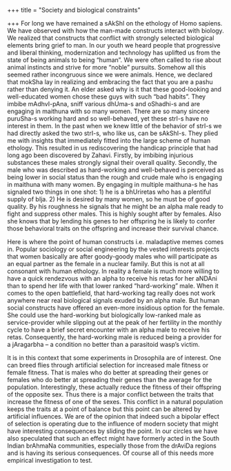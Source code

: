 +++
title = "Society and biological constraints"

+++
For long we have remained a sAkShI on the ethology of Homo sapiens. We
have observed with how the man-made constructs interact with biology. We
realized that constructs that conflict with strongly selected biological
elements bring grief to man. In our youth we heard people that
progressive and liberal thinking, modernization and technology has
uplifted us from the state of being animals to being “human”. We were
often called to rise about animal instincts and strive for more “noble”
pursuits. Somehow all this seemed rather incongruous since we were
animals. Hence, we declared that mokSha lay in realizing and embracing
the fact that you are a pashu rather than denying it. An elder asked why
is it that these good-looking and well-educated women chose these guys
with such “bad habits”. They imbibe mAdhvI-pAna, sniff various dhUma-s
and oShadhi-s and are engaging in maithuna with so many women. There are
so many sincere puruSha-s working hard and so well-behaved, yet these
strI-s have no interest in them. In the past when we knew little of the
behavior of strI-s we had directly asked the two strI-s, who like us,
can be sAkShI-s. They plied me with insights that immediately fitted
into the large scheme of human ethology. This resulted in us
rediscovering the handicap principle that had long ago been discovered
by Zahavi. Firstly, by imbibing injurious substances these males
strongly signal their overall quality. Secondly, the male who was
described as hard-working and well-behaved is perceived as being lower
in social status than the rough and crude male who is engaging in
maithuna with many women. By engaging in multiple maithuna-s he has
signaled two things in one shot: 1) he is a bhUriretas who has a
plentiful supply of bIja. 2) He is desired by many women, so he must be
of good quality. By his roughness he signals that he might be an alpha
male ready to fight and suppress other males. This is highly sought
after by females. Also she knows that by lending his genes to her
offspring he is likely to confer those behavioral traits on the
offspring and increase their survival chance.

Here is where the point of human constructs i.e. maladaptive memes comes
in. Popular sociology or social engineering by the vested interests
projects that women basically are after goody-goody males who will
participate as an equal partner as the female in a nuclear family. But
this is not at all consonant with human ethology. In reality a female is
much more willing to have a quick rendezvous with an alpha to receive
his retas for her aNDAni than to spend her life with that lower ranked
“hard-working” male. When it comes to the open battlefield, that
hard-working tag really does not work anywhere near real biological
signals exuded by an alpha male. But human social constructs have
offered an even-more insidious option for the female. She could use the
hard-working but biologically low-ranked male as service-provider while
slipping out at the peak of her fertility in the monthly cycle to have a
brief secret encounter with an alpha male to receive his retas.
Consequently, the hard-working male is reduced being a provider for a
jAragarbha – a condition no better than a parasitoid wasp’s victim.

It is in this context that some experiments in Drosophila are of
interest. One can breed flies through artificial selection for increased
male fitness or female fitness. That is males who do better at spreading
their genes or females who do better at spreading their genes than the
average for the population. Interestingly, these actually reduce the
fitness of their offspring of the opposite sex. Thus there is a major
conflict between the traits that increase the fitness of one of the
sexes. This conflict in a natural population keeps the traits at a point
of balance but this point can be altered by artificial influences. We
are of the opinion that indeed such a bipolar effect of selection is
operating due to the influence of modern society that might have
interesting consequences by sliding the point. In our circles we have
also speculated that such an effect might have formerly acted in the
South Indian brAhmaNa communities, especially those from the drAviDa
regions and is having its serious consequences. Of course all of this
needs more empirical investigation to test.
